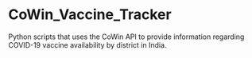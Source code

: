 # CoWin_Vaccine_Tracker
 Python scripts that uses the CoWin API to provide information regarding COVID-19 vaccine availability by district in India.
